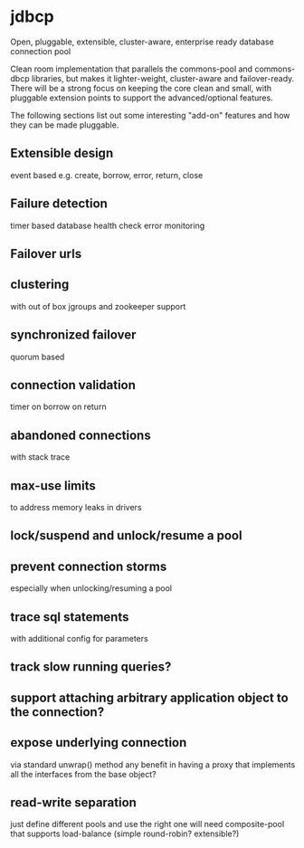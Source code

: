 jdbcp
=====

Open, pluggable, extensible, cluster-aware, enterprise ready database connection pool

Clean room implementation that parallels the commons-pool and commons-dbcp libraries, but makes it lighter-weight, cluster-aware and failover-ready. There will be a strong focus on keeping the core clean and small, with pluggable extension points to support the advanced/optional features.

The following sections list out some interesting "add-on" features and how they can be made pluggable.

## Extensible design
event based e.g. create, borrow, error, return, close

## Failure detection
timer based database health check
error monitoring

## Failover urls

## clustering
with out of box jgroups and zookeeper support

## synchronized failover
quorum based

## connection validation
timer
on borrow
on return

## abandoned connections
with stack trace

## max-use limits
to address memory leaks in drivers

## lock/suspend and unlock/resume a pool

## prevent connection storms
especially when unlocking/resuming a pool

## trace sql statements
with additional config for parameters

## track slow running queries?

## support attaching arbitrary application object to the connection?

## expose underlying connection
via standard unwrap() method
any benefit in having a proxy that implements all the interfaces from the base object?

## read-write separation
just define different pools and use the right one
will need composite-pool that supports load-balance (simple round-robin? extensible?)
